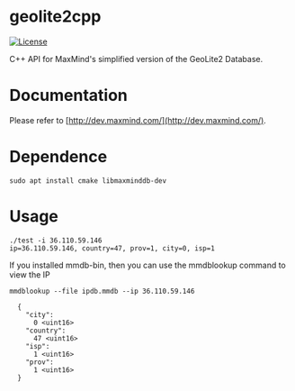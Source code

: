 geolite2cpp
============

[![License](https://img.shields.io/badge/license-Apache%202-4EB1BA.svg)](https://www.apache.org/licenses/LICENSE-2.0.html)

C++ API for MaxMind's simplified version of the GeoLite2 Database.

Documentation
=============
Please refer to [http://dev.maxmind.com/](http://dev.maxmind.com/).

# Dependence
```
sudo apt install cmake libmaxminddb-dev
```

# Usage
```
./test -i 36.110.59.146
ip=36.110.59.146, country=47, prov=1, city=0, isp=1
```

If you installed mmdb-bin, then you can use the mmdblookup command to view the IP
```
mmdblookup --file ipdb.mmdb --ip 36.110.59.146

  {
    "city": 
      0 <uint16>
    "country": 
      47 <uint16>
    "isp": 
      1 <uint16>
    "prov": 
      1 <uint16>
  }
```

